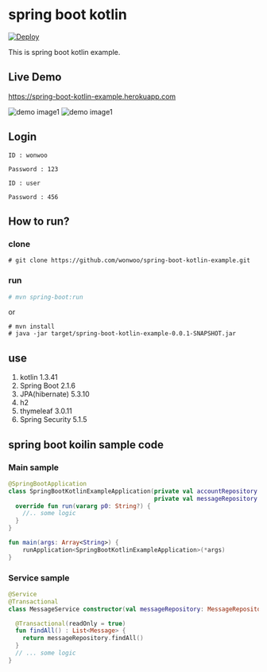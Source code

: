 # spring boot kotlin 

[![Deploy](https://www.herokucdn.com/deploy/button.svg)](https://spring-boot-kotlin-example.herokuapp.com)

This is spring boot kotlin example.

## Live Demo

https://spring-boot-kotlin-example.herokuapp.com

![demo image1](http://wonwoo.ml/wordpress/wp-content/uploads/2016/10/github1.png)
![demo image1](http://wonwoo.ml/wordpress/wp-content/uploads/2016/10/github2.png)

## Login
`ID : wonwoo`

`Password : 123`

`ID : user`

`Password : 456`


## How to run?
### clone
```
# git clone https://github.com/wonwoo/spring-boot-kotlin-example.git
```
### run
```sh
# mvn spring-boot:run
```
or
```
# mvn install
# java -jar target/spring-boot-kotlin-example-0.0.1-SNAPSHOT.jar
```

## use 
1. kotlin 1.3.41
2. Spring Boot 2.1.6 
3. JPA(hibernate) 5.3.10
4. h2
5. thymeleaf 3.0.11
6. Spring Security 5.1.5


## spring boot koilin sample code
### Main sample
```kotlin
@SpringBootApplication
class SpringBootKotlinExampleApplication(private val accountRepository: AccountRepository,
                                         private val messageRepository: MessageRepository) : CommandLineRunner {
  override fun run(vararg p0: String?) {
    //.. some logic  
  }
}

fun main(args: Array<String>) {
    runApplication<SpringBootKotlinExampleApplication>(*args)
}
```
### Service sample
```kotlin
@Service
@Transactional
class MessageService constructor(val messageRepository: MessageRepository){

  @Transactional(readOnly = true)
  fun findAll() : List<Message> {
    return messageRepository.findAll()
  }
  // ... some logic 
}
```


